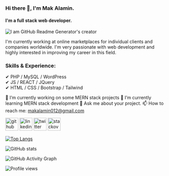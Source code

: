 ### Hi there 👋, I'm Mak Alamin.
#### I'm a full stack web developer.

![I am GitHub Readme Generator's creator](https://i.ibb.co/Tr9k584/mak-alamin-web-developer.png)

I'm currently working at online
marketplaces for individual clients and
companies worldwide. I'm very passionate with web
development and highly interested in improving my career
in this field.

### Skills & Experience:
✔ PHP / MySQL / WordPress <br>
✔ JS / REACT / JQuery <br>
✔ HTML / CSS / Bootstrap / Tailwind <br>

🔭 I’m currently working on some MERN stack projects 
🌱 I’m currently learning MERN stack development 
💬 Ask me about your project. 
📫 How to reach me: makalamin012@gmail.com 


[<img src='https://cdn.jsdelivr.net/npm/simple-icons@3.0.1/icons/github.svg' alt='github' height='40'>](https://github.com/mak-alamin)  [<img src='https://cdn.jsdelivr.net/npm/simple-icons@3.0.1/icons/linkedin.svg' alt='linkedin' height='40'>](https://www.linkedin.com/in/mak-alamin/)  [<img src='https://cdn.jsdelivr.net/npm/simple-icons@3.0.1/icons/twitter.svg' alt='twitter' height='40'>](https://twitter.com/mak_alamin)  [<img src='https://cdn.jsdelivr.net/npm/simple-icons@3.0.1/icons/stackoverflow.svg' alt='stackoverflow' height='40'>](https://stackoverflow.com/users/mak-alamin)  

[![Top Langs](https://github-readme-stats.vercel.app/api/top-langs/?username=mak-alamin)](https://github.com/anuraghazra/github-readme-stats)

![GitHub stats](https://github-readme-stats.vercel.app/api?username=mak-alamin&show_icons=true&count_private=true)  

![GitHub Activity Graph](https://activity-graph.herokuapp.com/graph?username=mak-alamin)  

![Profile views](https://gpvc.arturio.dev/mak-alamin)  


